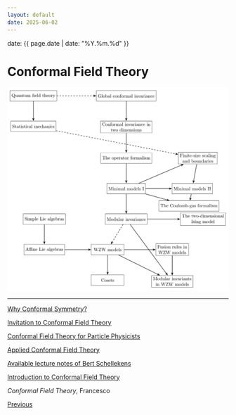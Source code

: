 ```yaml
---
layout: default
date: 2025-06-02
---
```


date: {{ page.date | date: "%Y.%m.%d" }}

# Conformal Field Theory

![cft](cft.png)


----

[Why Conformal Symmetry?](https://youtu.be/8toj7afHgU0?si=2wozABUrQxkWK-AU)

[Invitation to Conformal Field Theory](https://youtu.be/1SiN9ttjgOE?si=cNV5bcAUfKT5T5SZ)

[Conformal Field Theory for Particle Physicists](https://arxiv.org/abs/2207.09474)

[Applied Conformal Field Theory](https://arxiv.org/abs/hep-th/9108028)

[Available lecture notes of Bert Schellekens](https://www.nikhef.nl/~t58/lectures.html)

[Introduction to Conformal Field Theory](https://beckassets.blob.core.windows.net/product/readingsample/10075813/9783642242472_excerpt_001.pdf)

*Conformal Field Theory*, Francesco

<div class="pagination">
  <a href="{{ '/Phys/Phys_content.html' | relative_url }}" class="prev-button">Previous</a>
</div>